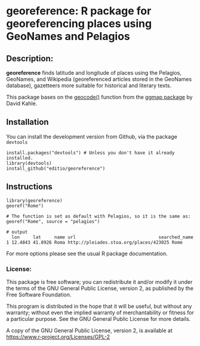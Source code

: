 # georeference: R package for georeferencing places using GeoNames and Pelagios

## Description: 

**georeference** finds latitude and longitude of places using the Pelagios, GeoNames, and Wikipedia (georeferenced articles stored in the GeoNames database), gazetteers more suitable for historical and literary texts.

This package bases on the [geocode()](https://github.com/dkahle/ggmap/blob/master/R/geocode.R) function from the [ggmap package](https://github.com/dkahle/ggmap) by David Kahle.

## Installation 

You can install the development version from Github, via the package `devtools`

```
install.packages("devtools") # Unless you don't have it already installed.
library(devtools)
install_github("editio/georeference")
```


## Instructions

```
library(georeference)
georef("Rome")
```
```
# The function is set as default with Pelagios, so it is the same as:
georef("Rome", source = "pelagios")
```


```
# output
  lon     lat     name url 				                 searched_name
1 12.4843 41.8926 Roma http://pleiades.stoa.org/places/423025 Rome
```

For more options please see the usual R package documentation.


### License:

This package is free software; you can redistribute it and/or modify it under the terms of the GNU General Public License, version 2, as published by the Free Software Foundation.

This program is distributed in the hope that it will be useful, but without any warranty; without even the implied warranty of merchantability or fitness for a particular purpose.  See the GNU General Public License for more details.

A copy of the GNU General Public License, version 2, is available at <https://www.r-project.org/Licenses/GPL-2>

